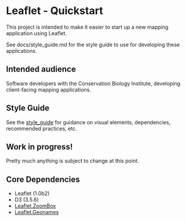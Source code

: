 # Leaflet - Quickstart
This project is intended to make it easier to start up a new mapping application
using Leaflet.

See docs/style_guide.md for the style guide to use for developing these applications.


## Intended audience
Software developers with the Conservation Biology Institute, developing client-facing 
mapping applications.


## Style Guide
See the [style_guide](https://github.com/consbio/leaflet-quickstart/blob/master/docs/style_guide.md) for guidance on visual elements, dependencies, recommended practices, etc.


## Work in progress!
Pretty much anything is subject to change at this point.


## Core Dependencies 
* Leaflet (1.0b2)
* D3 (3.5.6)
* [Leaflet.ZoomBox](https://github.com/consbio/Leaflet.ZoomBox)
* [Leaflet.Geonames](https://github.com/consbio/Leaflet.Geonames)
